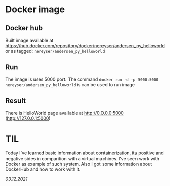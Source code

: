 # Docker image
## Docker hub
Built image available at https://hub.docker.com/repository/docker/nereyser/andersen_py_helloworld or as tagged: `nereyser/andersen_py_helloworld`

## Run
The image is uses 5000 port. The command `docker run -d -p 5000:5000 nereyser/andersen_py_helloworld` is can be used to run image

## Result
There is HelloWorld page available at http://0.0.0.0:5000 (http://127.0.0.1:5000)

# TIL
Today I've learned basic information about containerization, its positive and negative sides in comparition with a virtual machines. I've seen work with Docker as example of such system. Also I got some information about DockerHub and how to work with it.

_03.12.2021_
